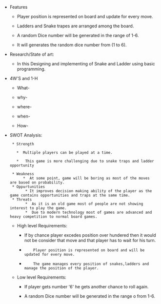 
* Features

    * Player position is represented on board and update for every move.

    *  Ladders and Snake trapes are arranged among the board.

    *  A random Dice number will be generated in the range of 1-6.

    *   It will generates the random dice number from (1 to 6).



* Research/State of art:

    *  In this Designing and implementing of Snake and Ladder using basic programming.


* 4W'S and 1-H

     *  What-

     *  why-

     *  where-

     *  when-

     *   How-


* SWOT Analysis:

       * Strength

         *  Multiple players can be played at a time.

         *   This game is more challenging due to snake traps and ladder opportunity
            
       * Weakness
            *  At some point, game will be boring as most of the moves are based on probability.
       * Oppurtunities
             * It improves decision making ability of the player as the game contains opportunities and traps at the same time.
       * Threats
             *  As it is an old game most of people are not showing interest to play the game.
             *  Due to modern technology most of games are advanced and heavy competition to normal board games.

           

           

  
  * High level Requirements:
  
      *  If by chance player excedes position over hundered then it would not be consider that move and that player has to wait   for his turn.

      *         Player position is represented on board and will be updated for every move.
               
      *         The game manages every position of snakes,ladders and manage the position of the player.

  * Low level Requirements:              

      *   If player gets number '6' he gets another chance to roll again.

      *   A random Dice number will be generated in the range o from 1-6.